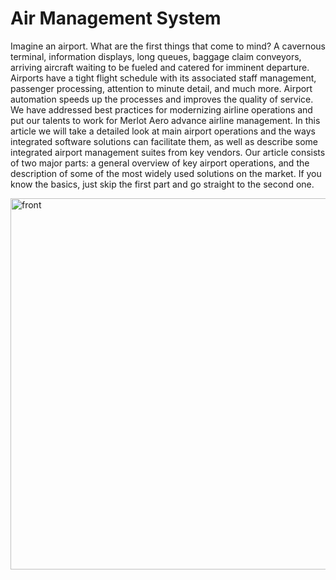 # Air Management System
 Imagine an airport. What are the first things that come to mind? A cavernous terminal, information displays, long queues, baggage claim conveyors, arriving aircraft waiting to be fueled and catered for imminent departure. Airports have a tight flight schedule with its associated staff management, passenger processing, attention to minute detail, and much more. Airport automation speeds up the processes and improves the quality of service.  We have addressed best practices for modernizing airline operations and put our talents to work for Merlot Aero advance airline management. In this article we will take a detailed look at main airport operations and the ways integrated software solutions can facilitate them, as well as describe some integrated airport management suites from key vendors.  Our article consists of two major parts: a general overview of key airport operations, and the description of some of the most widely used solutions on the market. If you know the basics, just skip the first part and go straight to the second one.

<img width="594" alt="front" src="https://user-images.githubusercontent.com/60054130/112279235-b345f480-8ca9-11eb-804b-e1ee0c6c6008.png">
